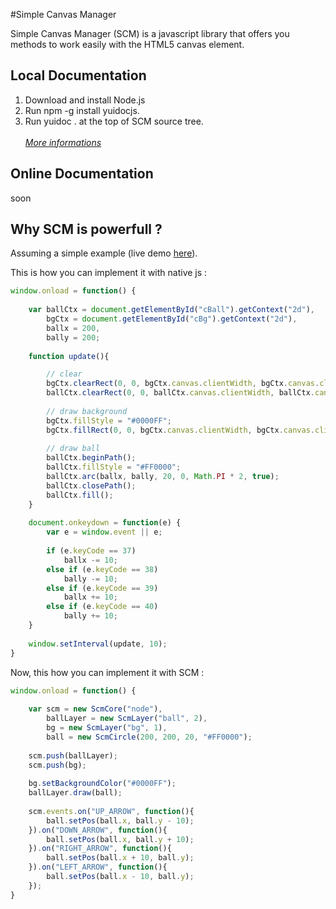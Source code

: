 #Simple Canvas Manager

Simple Canvas Manager (SCM) is a javascript library that offers you methods to work easily with the HTML5 canvas element.

Local Documentation
-------------------

1) Download and install Node.js<br />
2) Run npm -g install yuidocjs.<br />
3) Run yuidoc . at the top of SCM source tree.<br /><br />
<a target="_blank" href="http://yui.github.com/yuidoc/"><I>More informations</I></a>

Online Documentation
--------------------

soon


Why SCM is powerfull ?
----------------------

Assuming a simple example (live demo <a href="#">here</a>).

This is how you can implement it with native js :

```js
window.onload = function() {
	
	var ballCtx = document.getElementById("cBall").getContext("2d"),
		bgCtx = document.getElementById("cBg").getContext("2d"),
		ballx = 200,
		bally = 200;
	
	function update(){

		// clear
		bgCtx.clearRect(0, 0, bgCtx.canvas.clientWidth, bgCtx.canvas.clientHeight);
		ballCtx.clearRect(0, 0, ballCtx.canvas.clientWidth, ballCtx.canvas.clientHeight);
		
		// draw background
		bgCtx.fillStyle = "#0000FF";
		bgCtx.fillRect(0, 0, bgCtx.canvas.clientWidth, bgCtx.canvas.clientHeight);
	
		// draw ball
		ballCtx.beginPath();
		ballCtx.fillStyle = "#FF0000";
		ballCtx.arc(ballx, bally, 20, 0, Math.PI * 2, true);
		ballCtx.closePath();
		ballCtx.fill();
	}
	
	document.onkeydown = function(e) {
	 	var e = window.event || e;
		
		if (e.keyCode == 37)
			ballx -= 10;
		else if (e.keyCode == 38)
			bally -= 10;
		else if (e.keyCode == 39)
			ballx += 10;
		else if (e.keyCode == 40)
			bally += 10;
	}
	
	window.setInterval(update, 10);
}
```

Now, this how you can implement it with SCM :

```js
window.onload = function() {
	
	var scm = new ScmCore("node"),
		ballLayer = new ScmLayer("ball", 2),
		bg = new ScmLayer("bg", 1),
		ball = new ScmCircle(200, 200, 20, "#FF0000");
		
	scm.push(ballLayer);
	scm.push(bg);
	
	bg.setBackgroundColor("#0000FF");
	ballLayer.draw(ball);
	
	scm.events.on("UP_ARROW", function(){
		ball.setPos(ball.x, ball.y - 10);
	}).on("DOWN_ARROW", function(){
		ball.setPos(ball.x, ball.y + 10);
	}).on("RIGHT_ARROW", function(){
		ball.setPos(ball.x + 10, ball.y);
	}).on("LEFT_ARROW", function(){
		ball.setPos(ball.x - 10, ball.y);
	});
}
```